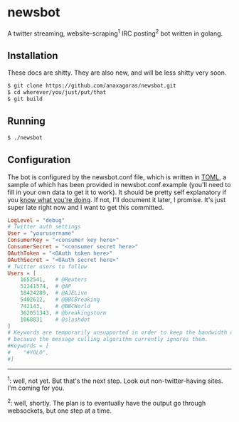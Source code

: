 # newsbot

A twitter streaming, website-scraping<sup>1</sup> IRC posting<sup>2</sup> bot written in golang.

## Installation

These docs are shitty.  They are also new, and will be less shitty very soon.

```bash
$ git clone https://github.com/anaxagoras/newsbot.git
$ cd wherever/you/just/put/that
$ git build
```

## Running

```bash
$ ./newsbot
```

## Configuration

The bot is configured by the newsbot.conf file, which is written in [TOML](https://github.com/mojombo/toml/blob/master/versions/toml-v0.2.0.md),
a sample of which has been provided in newsbot.conf.example (you'll need to fill
in your own data to get it to work). It should be pretty self explanatory if you [know what you're doing](https://dev.twitter.com/apps).  If not, I'll document it later, I promise.  It's just super late right now and I want to get this committed.

```toml
LogLevel = "debug"
# Twitter auth settings
User = "yourusername"
ConsumerKey = "<consumer key here>"
ConsumerSecret = "<consumer secret here>"
OAuthToken = "<OAuth token here>"
OAuthSecret = "<OAuth secret here>"
# Twitter users to follow
Users = [
    1652541,   # @Reuters
    51241574,  # @AP
    18424289,  # @AJELive
    5402612,   # @BBCBreaking
    742143,    # @BBCWorld
    362051343, # @breakingstorm
    1068831    # @slashdot
]
# Keywords are temporarily unsupported in order to keep the bandwidth down and
# because the message culling algorithm currently ignores them.
#Keywords = [
#    "#YOLO",
#]
```
----
<sup>1</sup>: well, not yet. But that's the next step. Look out non-twitter-having sites. I'm coming for you.

<sup>2</sup>: well, shortly. The plan is to eventually have the output go through websockets, but one step at a time.
